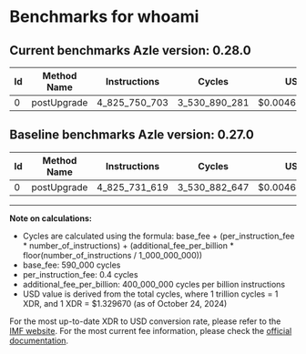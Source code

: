 # Benchmarks for whoami

## Current benchmarks Azle version: 0.28.0

| Id  | Method Name | Instructions  | Cycles        | USD           | USD/Million Calls | Change                           |
| --- | ----------- | ------------- | ------------- | ------------- | ----------------- | -------------------------------- |
| 0   | postUpgrade | 4_825_750_703 | 3_530_890_281 | $0.0046949189 | $4_694.91         | <font color="red">+19_084</font> |

## Baseline benchmarks Azle version: 0.27.0

| Id  | Method Name | Instructions  | Cycles        | USD           | USD/Million Calls |
| --- | ----------- | ------------- | ------------- | ------------- | ----------------- |
| 0   | postUpgrade | 4_825_731_619 | 3_530_882_647 | $0.0046949087 | $4_694.90         |

---

**Note on calculations:**

- Cycles are calculated using the formula: base_fee + (per_instruction_fee \* number_of_instructions) + (additional_fee_per_billion \* floor(number_of_instructions / 1_000_000_000))
- base_fee: 590_000 cycles
- per_instruction_fee: 0.4 cycles
- additional_fee_per_billion: 400_000_000 cycles per billion instructions
- USD value is derived from the total cycles, where 1 trillion cycles = 1 XDR, and 1 XDR = $1.329670 (as of October 24, 2024)

For the most up-to-date XDR to USD conversion rate, please refer to the [IMF website](https://www.imf.org/external/np/fin/data/rms_sdrv.aspx).
For the most current fee information, please check the [official documentation](https://internetcomputer.org/docs/current/developer-docs/gas-cost#execution).
